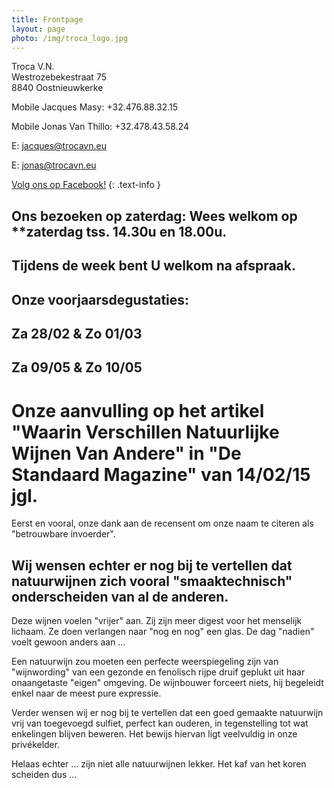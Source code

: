 ```yaml
---
title: Frontpage 
layout: page
photo: /img/troca_logo.jpg
---
```

Troca V.N.  
Westrozebekestraat 75  
8840 Oostnieuwkerke

Mobile Jacques Masy: +32.476.88.32.15
 
Mobile Jonas Van Thillo: +32.478.43.58.24
 
E: jacques@trocavn.eu

E: jonas@trocavn.eu

[Volg ons op Facebook!](http://www.facebook.be/TrocaVinsNaturels)
{: .text-info }



Ons bezoeken op zaterdag:   Wees welkom op **zaterdag tss. 14.30u en 18.00u.
------------------------------------------------------------------------------   
Tijdens de week bent U welkom na afspraak.
------------------------------------------

Onze voorjaarsdegustaties:
--------------------------
Za 28/02 & Zo 01/03
-------------------
Za 09/05 & Zo 10/05
-------------------

Onze aanvulling op het artikel "Waarin Verschillen Natuurlijke Wijnen Van Andere" in "De Standaard Magazine" van 14/02/15 jgl.
===================================================================================================================================
Eerst en vooral, onze dank aan de recensent om onze naam te citeren als "betrouwbare invoerder".

Wij wensen echter er nog bij te vertellen dat natuurwijnen zich vooral "smaaktechnisch" onderscheiden van al de anderen.
-----------------------------------------
Deze wijnen voelen "vrijer" aan. Zij zijn meer digest voor het menselijk lichaam. Ze doen verlangen naar "nog en nog" een glas. De dag "nadien" voelt gewoon anders aan ...

Een natuurwijn zou moeten een perfecte weerspiegeling zijn van "wijnwording" van een gezonde en fenolisch rijpe druif geplukt uit haar onaangetaste "eigen" omgeving. 
De wijnbouwer forceert niets, hij begeleidt enkel naar de meest pure expressie.

Verder wensen wij er nog bij te vertellen dat een goed gemaakte natuurwijn vrij van toegevoegd sulfiet, perfect kan ouderen, in tegenstelling tot wat enkelingen blijven beweren.
Het bewijs hiervan ligt veelvuldig in onze privékelder.

Helaas echter ... zijn niet alle natuurwijnen lekker. Het kaf van het koren scheiden dus ...



